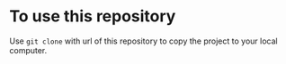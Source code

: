 # To use this repository

Use `git clone` with url of this repository to copy the project to your local computer.